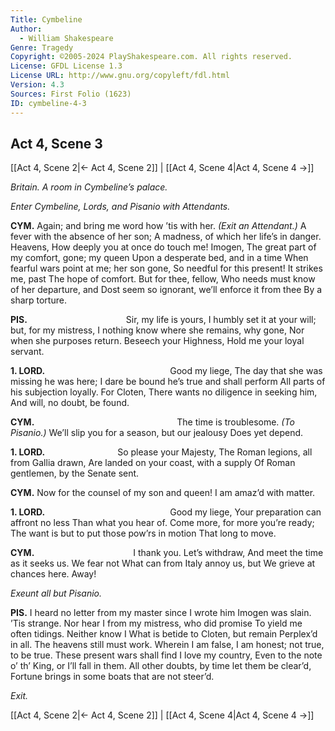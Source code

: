```yaml
---
Title: Cymbeline
Author: 
  - William Shakespeare
Genre: Tragedy
Copyright: ©2005-2024 PlayShakespeare.com. All rights reserved.
License: GFDL License 1.3
License URL: http://www.gnu.org/copyleft/fdl.html
Version: 4.3
Sources: First Folio (1623)
ID: cymbeline-4-3
---
```


## Act 4, Scene 3
[[Act 4, Scene 2|← Act 4, Scene 2]] | [[Act 4, Scene 4|Act 4, Scene 4 →]]

*Britain. A room in Cymbeline’s palace.*

*Enter Cymbeline, Lords, and Pisanio with Attendants.*

**CYM.**
Again; and bring me word how ’tis with her.
*(Exit an Attendant.)*
A fever with the absence of her son;
A madness, of which her life’s in danger. Heavens,
How deeply you at once do touch me! Imogen,
The great part of my comfort, gone; my queen
Upon a desperate bed, and in a time
When fearful wars point at me; her son gone,
So needful for this present! It strikes me, past
The hope of comfort. But for thee, fellow,
Who needs must know of her departure, and
Dost seem so ignorant, we’ll enforce it from thee
By a sharp torture.

**PIS.**
           Sir, my life is yours,
I humbly set it at your will; but, for my mistress,
I nothing know where she remains, why gone,
Nor when she purposes return. Beseech your Highness,
Hold me your loyal servant.

**1. LORD.**
              Good my liege,
The day that she was missing he was here;
I dare be bound he’s true and shall perform
All parts of his subjection loyally. For Cloten,
There wants no diligence in seeking him,
And will, no doubt, be found.

**CYM.**
                The time is troublesome.
*(To Pisanio.)*
We’ll slip you for a season, but our jealousy
Does yet depend.

**1. LORD.**
        So please your Majesty,
The Roman legions, all from Gallia drawn,
Are landed on your coast, with a supply
Of Roman gentlemen, by the Senate sent.

**CYM.**
Now for the counsel of my son and queen!
I am amaz’d with matter.

**1. LORD.**
              Good my liege,
Your preparation can affront no less
Than what you hear of. Come more, for more you’re ready;
The want is but to put those pow’rs in motion
That long to move.

**CYM.**
           I thank you. Let’s withdraw,
And meet the time as it seeks us. We fear not
What can from Italy annoy us, but
We grieve at chances here. Away!

*Exeunt all but Pisanio.*

**PIS.**
I heard no letter from my master since
I wrote him Imogen was slain. ’Tis strange.
Nor hear I from my mistress, who did promise
To yield me often tidings. Neither know I
What is betide to Cloten, but remain
Perplex’d in all. The heavens still must work.
Wherein I am false, I am honest; not true, to be true.
These present wars shall find I love my country,
Even to the note o’ th’ King, or I’ll fall in them.
All other doubts, by time let them be clear’d,
Fortune brings in some boats that are not steer’d.

*Exit.*

[[Act 4, Scene 2|← Act 4, Scene 2]] | [[Act 4, Scene 4|Act 4, Scene 4 →]]